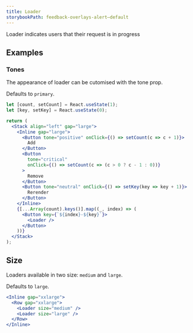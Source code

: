 ```yaml
---
title: Loader
storybookPath: feedback-overlays-alert—default
---
```


Loader indicates users that their request is in progress

## Examples

### Tones

The appearance of loader can be cutomised with the tone prop.

Defaults to `primary`.

```jsx live
let [count, setCount] = React.useState(1);
let [key, setKey] = React.useState(0);

return (
  <Stack align="left" gap="large">
    <Inline gap="large">
      <Button tone="positive" onClick={() => setCount(c => c + 1)}>
        Add
      </Button>
      <Button
        tone="critical"
        onClick={() => setCount(c => (c > 0 ? c - 1 : 0))}
      >
        Remove
      </Button>
      <Button tone="neutral" onClick={() => setKey(key => key + 1)}>
        Rerender
      </Button>
    </Inline>
    {[...Array(count).keys()].map((_, index) => (
      <Button key={`${index}-${key}`}>
        <Loader />
      </Button>
    ))}
  </Stack>
);
```

## Size

Loaders available in two size: `medium` and `large`.

Defaults to `large`.

```jsx live
<Inline gap="xxlarge">
  <Row gap="xxlarge">
    <Loader size="medium" />
    <Loader size="large" />
  </Row>
</Inline>
```
